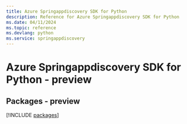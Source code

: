 ```yaml
---
title: Azure Springappdiscovery SDK for Python
description: Reference for Azure Springappdiscovery SDK for Python
ms.date: 04/11/2024
ms.topic: reference
ms.devlang: python
ms.service: springappdiscovery
---
```

# Azure Springappdiscovery SDK for Python - preview
## Packages - preview
[!INCLUDE [packages](springappdiscovery-index.md)]